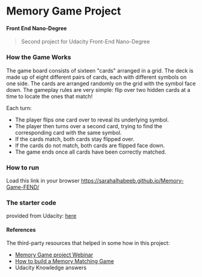 # Memory Game Project

#### Front End Nano-Degree

> Second project for Udacity Front-End Nano-Degree

### How the Game Works
The game board consists of sixteen "cards" arranged in a grid. The deck is made up of eight different pairs of cards, each with different symbols on one side. The cards are arranged randomly on the grid with the symbol face down. The gameplay rules are very simple: flip over two hidden cards at a time to locate the ones that match!

Each turn:

- The player flips one card over to reveal its underlying symbol.
- The player then turns over a second card, trying to find the corresponding card with the same symbol.
- If the cards match, both cards stay flipped over.
- If the cards do not match, both cards are flipped face down.
- The game ends once all cards have been correctly matched.

### How to run
Load this link in your browser https://sarahalhabeeb.github.io/Memory-Game-FEND/

### The starter code
provided from Udacity: [here](https://github.com/udacity/fend-project-memory-game)

#### References

The third-party resources that helped in some how in this project:
  * [Memory Game project Webinar](https://www.youtube.com/watch?v=x47oLiTpIVk)
 * [How to build a Memory Matching Game](https://scotch.io/tutorials/how-to-build-a-memory-matching-game-in-javascript)
 * Udacity Knowledge answers
